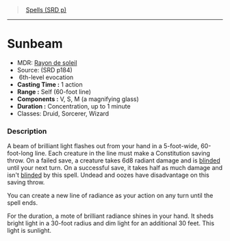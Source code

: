 ﻿---
!SpellItem
Family: SpellVO
Level: 6
Type: evocation
CastingTime: 1 action
Range: Self (60-foot line)
Components: V, S, M (a magnifying glass)
Duration: Concentration, up to 1 minute
Classes: Druid, Sorcerer, Wizard
Id: spells_vo.md#sunbeam
ParentLink: spells_vo.md#spells-srd-p
Name: Sunbeam
ParentName: Spells (SRD p)
NameLevel: 1
AltName: '[Rayon de soleil](hd_spells_rayon_de_soleil.md)'
Source: (SRD p184)
Attributes:
  Name: Sunbeam
  Markdown: >+
    # <!--Name-->Sunbeam<!--/Name-->


    - MDR: <!--AltName-->[Rayon de soleil](hd_spells_rayon_de_soleil.md)<!--/AltName-->

    - Source: <!--Source-->(SRD p184)<!--/Source-->

    -  <!--Level-->6<!--/Level-->th-level <!--Type-->evocation<!--/Type-->

    - **Casting Time :** <!--CastingTime-->1 action<!--/CastingTime-->

    - **Range :** <!--Range-->Self (60-foot line)<!--/Range-->

    - **Components :** <!--Components-->V, S, M (a magnifying glass)<!--/Components-->

    - **Duration :** <!--Duration-->Concentration, up to 1 minute<!--/Duration-->

    - Classes: <!--Classes-->Druid, Sorcerer, Wizard<!--/Classes-->


    ### Description


    A beam of brilliant light flashes out from your hand in a 5-foot-wide, 60-foot-long line. Each creature in the line must make a Constitution saving throw. On a failed save, a creature takes 6d8 radiant damage and is [blinded](srd_conditions_blinded.md) until your next turn. On a successful save, it takes half as much damage and isn't [blinded](srd_conditions_blinded.md) by this spell. Undead and oozes have disadvantage on this saving throw.


    You can create a new line of radiance as your action on any turn until the spell ends.


    For the duration, a mote of brilliant radiance shines in your hand. It sheds bright light in a 30-foot radius and dim light for an additional 30 feet. This light is sunlight.

  AltName: '[Rayon de soleil](hd_spells_rayon_de_soleil.md)'
  Source: (SRD p184)
  Level: 6
  Type: evocation
  CastingTime: 1 action
  Range: Self (60-foot line)
  Components: V, S, M (a magnifying glass)
  Duration: Concentration, up to 1 minute
  Classes: Druid, Sorcerer, Wizard
AttributesDictionary: >+
  Name: Sunbeam

  Markdown: >+

    # <!--Name-->Sunbeam<!--/Name-->





    - MDR: <!--AltName-->[Rayon de soleil](hd_spells_rayon_de_soleil.md)<!--/AltName-->



    - Source: <!--Source-->(SRD p184)<!--/Source-->



    -  <!--Level-->6<!--/Level-->th-level <!--Type-->evocation<!--/Type-->



    - **Casting Time :** <!--CastingTime-->1 action<!--/CastingTime-->



    - **Range :** <!--Range-->Self (60-foot line)<!--/Range-->



    - **Components :** <!--Components-->V, S, M (a magnifying glass)<!--/Components-->



    - **Duration :** <!--Duration-->Concentration, up to 1 minute<!--/Duration-->



    - Classes: <!--Classes-->Druid, Sorcerer, Wizard<!--/Classes-->





    ### Description





    A beam of brilliant light flashes out from your hand in a 5-foot-wide, 60-foot-long line. Each creature in the line must make a Constitution saving throw. On a failed save, a creature takes 6d8 radiant damage and is [blinded](srd_conditions_blinded.md) until your next turn. On a successful save, it takes half as much damage and isn't [blinded](srd_conditions_blinded.md) by this spell. Undead and oozes have disadvantage on this saving throw.





    You can create a new line of radiance as your action on any turn until the spell ends.





    For the duration, a mote of brilliant radiance shines in your hand. It sheds bright light in a 30-foot radius and dim light for an additional 30 feet. This light is sunlight.



  AltName: '[Rayon de soleil](hd_spells_rayon_de_soleil.md)'

  Source: (SRD p184)

  Level: 6

  Type: evocation

  CastingTime: 1 action

  Range: Self (60-foot line)

  Components: V, S, M (a magnifying glass)

  Duration: Concentration, up to 1 minute

  Classes: Druid, Sorcerer, Wizard

---
> [Spells (SRD p)](srd_spells.md)

---

# Sunbeam

- MDR: [Rayon de soleil](hd_spells_rayon_de_soleil.md)
- Source: (SRD p184)
-  6th-level evocation
- **Casting Time :** 1 action
- **Range :** Self (60-foot line)
- **Components :** V, S, M (a magnifying glass)
- **Duration :** Concentration, up to 1 minute
- Classes: Druid, Sorcerer, Wizard

### Description

A beam of brilliant light flashes out from your hand in a 5-foot-wide, 60-foot-long line. Each creature in the line must make a Constitution saving throw. On a failed save, a creature takes 6d8 radiant damage and is [blinded](srd_conditions_blinded.md) until your next turn. On a successful save, it takes half as much damage and isn't [blinded](srd_conditions_blinded.md) by this spell. Undead and oozes have disadvantage on this saving throw.

You can create a new line of radiance as your action on any turn until the spell ends.

For the duration, a mote of brilliant radiance shines in your hand. It sheds bright light in a 30-foot radius and dim light for an additional 30 feet. This light is sunlight.

